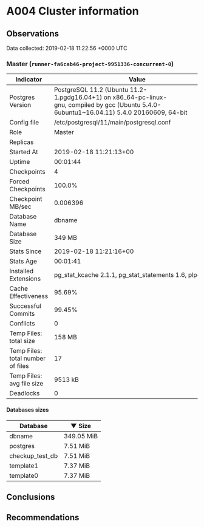 # A004 Cluster information #

## Observations ##
Data collected: 2019-02-18 11:22:56 +0000 UTC  


### Master (`runner-fa6cab46-project-9951336-concurrent-0`) ###

 Indicator | Value
-----------|-------
Postgres Version | PostgreSQL&nbsp;11.2&nbsp;(Ubuntu&nbsp;11.2-1.pgdg16.04+1)&nbsp;on&nbsp;x86_64-pc-linux-gnu,&nbsp;compiled&nbsp;by&nbsp;gcc&nbsp;(Ubuntu&nbsp;5.4.0-6ubuntu1~16.04.11)&nbsp;5.4.0&nbsp;20160609,&nbsp;64-bit
Config file | /etc/postgresql/11/main/postgresql.conf
Role | Master
Replicas | 
Started At | 2019-02-18&nbsp;11:21:13+00
Uptime | 00:01:44
Checkpoints | 4
Forced Checkpoints | 100.0%
Checkpoint MB/sec | 0.006396
Database Name | dbname
Database Size | 349&nbsp;MB
Stats Since | 2019-02-18&nbsp;11:21:16+00
Stats Age | 00:01:41
Installed Extensions | pg_stat_kcache&nbsp;2.1.1,&nbsp;pg_stat_statements&nbsp;1.6,&nbsp;plpgsql&nbsp;1.0
Cache Effectiveness | 95.69%
Successful Commits | 99.45%
Conflicts | 0
Temp Files: total size | 158&nbsp;MB
Temp Files: total number of files | 17
Temp Files: avg file size | 9513&nbsp;kB
Deadlocks | 0

#### Databases sizes ####
Database | &#9660;&nbsp;Size
---------|------
dbname | 349.05 MiB
postgres | 7.51 MiB
checkup_test_db | 7.51 MiB
template1 | 7.37 MiB
template0 | 7.37 MiB


## Conclusions ##


## Recommendations ##

